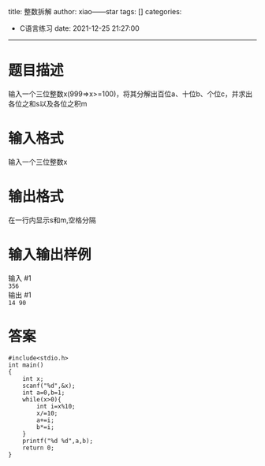 title: 整数拆解
author: xiao——star
tags: []
categories:
  - C语言练习
date: 2021-12-25 21:27:00
---
# 题目描述
输入一个三位整数x(999=>x>=100)，将其分解出百位a、十位b、个位c，并求出各位之和s以及各位之积m

# 输入格式
输入一个三位整数x

# 输出格式
在一行内显示s和m,空格分隔

# 输入输出样例
输入 #1  
`356`  
输出 #1    
`14 90`  
# 答案
    #include<stdio.h>
    int main()
    {
        int x;
        scanf("%d",&x);
        int a=0,b=1;
        while(x>0){
            int i=x%10;
            x/=10;
            a+=i;
            b*=i;
        }	
        printf("%d %d",a,b);
        return 0;
    }